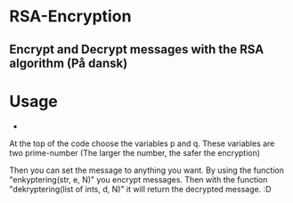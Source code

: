 # RSA-Encryption
Encrypt and Decrypt messages with the RSA algorithm (På dansk)
---
# Usage
*
At the top of the code choose the variables p and q. These variables are two prime-number (The larger the number, the safer the encryption)

Then you can set the message to anything you want.
By using the function "enkyptering(str, e, N)" you encrypt messages.
Then with the function "dekryptering(list of ints, d, N)" it will return the decrypted message. :D

